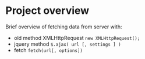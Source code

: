 
# Project overview
Brief overview of fetching data from server with:
* old method XMLHttpRequest
```new XMLHttpRequest();```
* jquery method
```$.ajax( url [, settings ] )```
* fetch
```fetch(url[, options])```
